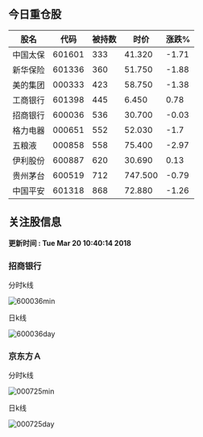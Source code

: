 
## 今日重仓股 

|股名|代码|被持数|时价|涨跌%|
|---|---|---|---|---|
|中国太保|601601|333|41.320|-1.71|
|新华保险|601336|360|51.750|-1.88|
|美的集团|000333|423|58.750|-1.38|
|工商银行|601398|445|6.450|0.78|
|招商银行|600036|536|30.700|-0.03|
|格力电器|000651|552|52.030|-1.7|
|五粮液|000858|558|75.400|-2.97|
|伊利股份|600887|620|30.690|0.13|
|贵州茅台|600519|712|747.500|-0.79|
|中国平安|601318|868|72.880|-1.26|

## 关注股信息
**更新时间 : Tue Mar 20 10:40:14 2018**
### 招商银行 
分时k线

![600036min](http://image.sinajs.cn/newchart/min/n/sh600036.gif)

日k线

![600036day](http://image.sinajs.cn/newchart/daily/n/sh600036.gif)

### 京东方Ａ 
分时k线

![000725min](http://image.sinajs.cn/newchart/min/n/sz000725.gif)

日k线

![000725day](http://image.sinajs.cn/newchart/daily/n/sz000725.gif)
